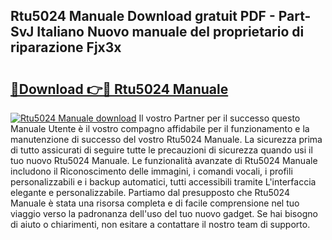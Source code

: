 ## Rtu5024 Manuale Download gratuit PDF - Part-SvJ Italiano Nuovo manuale del proprietario di riparazione Fjx3x

# <h2><a href="http://dferqp0.blite.top/?on=Rtu5024+Manuale">🔗Download 👉🔴 Rtu5024 Manuale</a></h2>

[![Rtu5024 Manuale download](https://i.imgur.com/lujVjoI.png)](http://dferqp0.blite.top/?on=Rtu5024+Manuale)
Il vostro Partner per il successo questo Manuale Utente è il vostro compagno affidabile per il funzionamento e la manutenzione di successo del vostro Rtu5024 Manuale. La sicurezza prima di tutto assicurati di seguire tutte le precauzioni di sicurezza quando usi il tuo nuovo Rtu5024 Manuale. Le funzionalità avanzate di Rtu5024 Manuale includono il Riconoscimento delle immagini, i comandi vocali, i profili personalizzabili e i backup automatici, tutti accessibili tramite L'interfaccia elegante e personalizzabile. Partiamo dal presupposto che Rtu5024 Manuale è stata una risorsa completa e di facile comprensione nel tuo viaggio verso la padronanza dell'uso del tuo nuovo gadget. Se hai bisogno di aiuto o chiarimenti, non esitare a contattare il nostro team di supporto.
